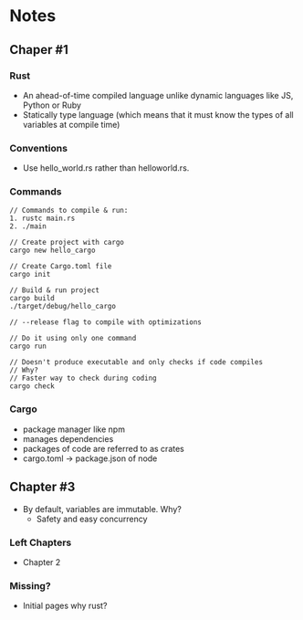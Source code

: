 # Notes

## Chaper #1

### Rust

- An ahead-of-time compiled language unlike dynamic languages like JS, Python or Ruby
- Statically type language (which means that it must know the
types of all variables at compile time)

### Conventions
- Use hello_world.rs rather than helloworld.rs.

### Commands
```console
// Commands to compile & run:
1. rustc main.rs
2. ./main

// Create project with cargo
cargo new hello_cargo

// Create Cargo.toml file
cargo init

// Build & run project
cargo build
./target/debug/hello_cargo

// --release flag to compile with optimizations

// Do it using only one command
cargo run

// Doesn't produce executable and only checks if code compiles
// Why?
// Faster way to check during coding
cargo check
```

### Cargo
- package manager like npm 
- manages dependencies
- packages of code are referred to as crates
- cargo.toml -> package.json of node

## Chapter #3

- By default, variables are immutable. Why? 
    - Safety and easy concurrency



### Left Chapters
- Chapter 2


### Missing?
- Initial pages why rust?
